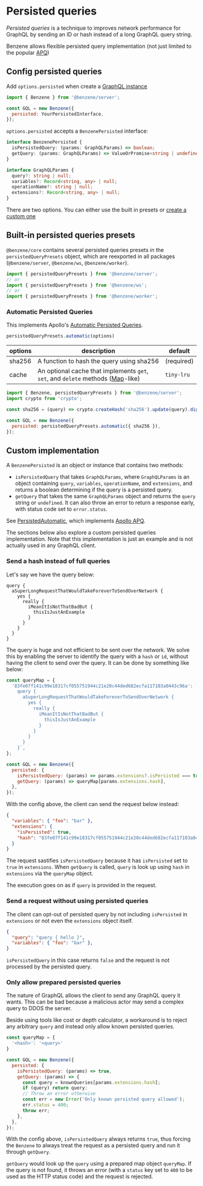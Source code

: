 # Persisted queries

*Persisted queries* is a technique to improves network performance for GraphQL by sending an ID or hash instead of a long GraphQL query string.

Benzene allows flexible persisted query implementation (not just limited to the popular [APQ](https://www.apollographql.com/docs/apollo-server/performance/apq/))

## Config persisted queries

Add `options.persisted` when create a [GraphQL instance](/core#graphql)

```js
import { Benzene } from '@benzene/server';

const GQL = new Benzene({
  persisted: YourPersistedInterface,
});
```

`options.persisted` accepts a `BenzenePersisted` interface:

```ts
interface BenzenePersisted {
  isPersistedQuery: (params: GraphQLParams) => boolean;
  getQuery: (params: GraphQLParams) => ValueOrPromise<string | undefined>;
}

interface GraphQLParams {
  query?: string | null;
  variables?: Record<string, any> | null;
  operationName?: string | null;
  extensions?: Record<string, any> | null;
}
```

There are two options. You can either use the built in presets  or [create a custom one](#custom-implementation)

## Built-in persisted queries presets

`@benzene/core` contains several persisted queries presets in the `persistedQueryPresets` object, which are reexported in all packages (`@benzene/server`, `@benzene/ws`, `@benzene/worker`).

```js
import { persistedQueryPresets } from '@benzene/server';
// or
import { persistedQueryPresets } from '@benzene/ws';
// or
import { persistedQueryPresets } from '@benzene/worker';
```

### Automatic Persisted Queries

This implements Apollo's [Automatic Persisted Queries](https://www.apollographql.com/docs/apollo-server/performance/apq/).

```js
persistedQueryPresets.automatic(options)
```

| options | description | default |
|---------|-------------|---------|
| sha256 | A function to hash the query using sha256 | (required) |
| cache | An optional cache that implements `get`, `set`, and `delete` methods ([Map](https://developer.mozilla.org/en-US/docs/Web/JavaScript/Reference/Global_Objects/Map)-like) | `tiny-lru` |

```js
import { Benzene, persistedQueryPresets } from '@benzene/server';
import crypto from 'crypto';

const sha256 = (query) => crypto.createHash('sha256').update(query).digest('hex');

const GQL = new Benzene({
  persisted: persistedQueryPresets.automatic({ sha256 }),
});
```

## Custom implementation

A `BenzenePersisted` is an object or instance that contains two methods:

- `isPersistedQuery` that takes `GraphQLParams`, where `GraphQLParams` is an object containing `query`, `variables`, `operationName`, and `extensions`, and returns a boolean determining if the query is a persisted query.
- `getQuery` that takes the same `GraphQLParams` object and returns the `query` string or `undefined`. It can also throw an error to return a response early, with status code set to `error.status`.

See [PersistedAutomatic](https://github.com/hoangvvo/benzene/blob/main/packages/persisted/src/automatic.ts), which implements [Apollo APQ](https://www.apollographql.com/docs/apollo-server/performance/apq/).

The sections below also explore a custom persisted queries implementation. Note that this implementation is just an example and is not actually used in any GraphQL client.

### Send a hash instead of full queries

Let's say we have the query below:

```
query { 
  aSuperLongRequestThatWouldTakeForeverToSendOverNetwork { 
    yes { 
      really {
        iMeanItIsNotThatBadBut {
          thisIsJustAnExample
        }
      }
    }
  }
}
```

The query is huge and not efficient to be sent over the network. We solve this by enabling the server to identify the query with a `hash` or `id`, without having the client to send over the query. It can be done by something like below:

```js
const queryMap = {
  '83fe07f141c99e18317cf055751944c21e20c44ded682ecfa117103a0443c96a': `
    query { 
      aSuperLongRequestThatWouldTakeForeverToSendOverNetwork { 
        yes { 
          really {
            iMeanItIsNotThatBadBut {
              thisIsJustAnExample
            }
          }
        }
      }
    }`,
};

const GQL = new Benzene({
  persisted: {
    isPersistedQuery: (params) => params.extensions?.isPersisted === true,
    getQuery: (params) => queryMap[params.extensions.hash],
  },
});
```

With the config above, the client can send the request below instead:

```json
{
  "variables": { "foo": "bar" },
  "extensions": {
    "isPersisted": true,
    "hash": "83fe07f141c99e18317cf055751944c21e20c44ded682ecfa117103a0443c96a"
  }
}
```

The request sastifies `isPersistedQuery` because it has `isPersisted` set to `true` in `extensions`. When `getQuery` is called, `query` is look up using `hash` in `extensions` via the `queryMap` object.

The execution goes on as if `query` is provided in the request.

### Send a request without using persisted queries

The client can opt-out of persisted query by not including `isPersisted` in `extensions` or not even the `extensions` object itself.

```json
{
  "query": "query { hello }",
  "variables": { "foo": "bar" },
}
```

`isPersistedQuery` in this case returns `false` and the request is not processed by the persisted query.

### Only allow prepared persisted queries

The nature of GraphQL allows the client to send any GraphQL query it wants. This can be bad because a malicious actor may send a complex query to DDOS the server. 

Beside using tools like cost or depth calculator, a workaround is to reject any arbitrary `query` and instead only allow known persisted queries.

```js
const queryMap = {
  '<hash>': '<query>'
}

const GQL = new Benzene({
  persisted: {
    isPersistedQuery: (params) => true,
    getQuery: (params) => {
      const query = knownQueries[params.extensions.hash];
      if (query) return query;
      // Throw an error otherwise
      const err = new Error('Only known persisted query allowed');
      err.status = 400;
      throw err;
    },
  },
});
```

With the config above, `isPersistedQuery` always returns `true`, thus forcing the `Benzene` to always treat the request as a persisted query and run it through `getQuery`.

`getQuery` would look up the `query` using a prepared map object `queryMap`. If the query is not found, it throws an error (with a `status` key set to `400` to be used as the HTTP status code) and the request is rejected.